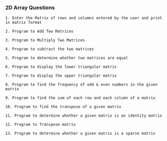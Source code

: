 ### 2D Array Questions

```
1. Enter the Matrix of rows and columns entered by the user and print in matrix format

```

```
2. Program to Add Two Matrices

```

```
3. Program to Multiply Two Matrices

```

```
4. Program to subtract the two matrices

```

```
5. Program to determine whether two matrices are equal

```

```
6. Program to display the lower triangular matrix

```

```
7. Program to display the upper triangular matrix

```

```
8. Program to find the frequency of odd & even numbers in the given matrix

```

```
9. Program to find the sum of each row and each column of a matrix

```

```
10. Program to find the transpose of a given matrix

```

```
11. Program to determine whether a given matrix is an identity matrix

```

```
12. Program to Transpose matrix

```

```
13. Program to determine whether a given matrix is a sparse matrix

```

```

```
